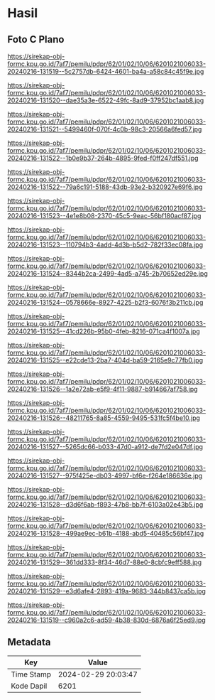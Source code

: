 # Hasil

## Foto C Plano

https://sirekap-obj-formc.kpu.go.id/7af7/pemilu/pdpr/62/01/02/10/06/6201021006033-20240216-131519--5c2757db-6424-4601-ba4a-a58c84c45f9e.jpg

https://sirekap-obj-formc.kpu.go.id/7af7/pemilu/pdpr/62/01/02/10/06/6201021006033-20240216-131520--dae35a3e-6522-49fc-8ad9-37952bc1aab8.jpg

https://sirekap-obj-formc.kpu.go.id/7af7/pemilu/pdpr/62/01/02/10/06/6201021006033-20240216-131521--5499460f-070f-4c0b-98c3-20566a6fed57.jpg

https://sirekap-obj-formc.kpu.go.id/7af7/pemilu/pdpr/62/01/02/10/06/6201021006033-20240216-131522--1b0e9b37-264b-4895-9fed-f0ff247df551.jpg

https://sirekap-obj-formc.kpu.go.id/7af7/pemilu/pdpr/62/01/02/10/06/6201021006033-20240216-131522--79a6c191-5188-43db-93e2-b320927e69f6.jpg

https://sirekap-obj-formc.kpu.go.id/7af7/pemilu/pdpr/62/01/02/10/06/6201021006033-20240216-131523--4e1e8b08-2370-45c5-9eac-56bf180acf87.jpg

https://sirekap-obj-formc.kpu.go.id/7af7/pemilu/pdpr/62/01/02/10/06/6201021006033-20240216-131523--110794b3-4add-4d3b-b5d2-782f33ec08fa.jpg

https://sirekap-obj-formc.kpu.go.id/7af7/pemilu/pdpr/62/01/02/10/06/6201021006033-20240216-131524--8344b2ca-2499-4ad5-a745-2b70652ed29e.jpg

https://sirekap-obj-formc.kpu.go.id/7af7/pemilu/pdpr/62/01/02/10/06/6201021006033-20240216-131524--0578666e-8927-4225-b2f3-6076f3b211cb.jpg

https://sirekap-obj-formc.kpu.go.id/7af7/pemilu/pdpr/62/01/02/10/06/6201021006033-20240216-131525--41cd226b-95b0-4feb-8216-071ca4f1007a.jpg

https://sirekap-obj-formc.kpu.go.id/7af7/pemilu/pdpr/62/01/02/10/06/6201021006033-20240216-131525--e22cde13-2ba7-404d-ba59-2165e9c77fb0.jpg

https://sirekap-obj-formc.kpu.go.id/7af7/pemilu/pdpr/62/01/02/10/06/6201021006033-20240216-131526--1a2e72ab-e5f9-4f11-9887-b914667af758.jpg

https://sirekap-obj-formc.kpu.go.id/7af7/pemilu/pdpr/62/01/02/10/06/6201021006033-20240216-131526--48211765-8a85-4559-9495-531fc5f4be10.jpg

https://sirekap-obj-formc.kpu.go.id/7af7/pemilu/pdpr/62/01/02/10/06/6201021006033-20240216-131527--5265dc66-b033-47d0-a912-de7fd2e047df.jpg

https://sirekap-obj-formc.kpu.go.id/7af7/pemilu/pdpr/62/01/02/10/06/6201021006033-20240216-131527--975f425e-db03-4997-bf6e-f264e186636e.jpg

https://sirekap-obj-formc.kpu.go.id/7af7/pemilu/pdpr/62/01/02/10/06/6201021006033-20240216-131528--d3d6f6ab-f893-47b8-bb7f-6103a02e43b5.jpg

https://sirekap-obj-formc.kpu.go.id/7af7/pemilu/pdpr/62/01/02/10/06/6201021006033-20240216-131528--499ae9ec-b61b-4188-abd5-40485c56bf47.jpg

https://sirekap-obj-formc.kpu.go.id/7af7/pemilu/pdpr/62/01/02/10/06/6201021006033-20240216-131529--361dd333-8f34-46d7-88e0-8cbfc9eff588.jpg

https://sirekap-obj-formc.kpu.go.id/7af7/pemilu/pdpr/62/01/02/10/06/6201021006033-20240216-131529--e3d6afe4-2893-419a-9683-344b8437ca5b.jpg

https://sirekap-obj-formc.kpu.go.id/7af7/pemilu/pdpr/62/01/02/10/06/6201021006033-20240216-131519--c960a2c6-ad59-4b38-830d-6876a6f25ed9.jpg


## Metadata

| Key        | Value               |
| ---------- | ------------------- |
| Time Stamp | 2024-02-29 20:03:47 |
| Kode Dapil | 6201                |



